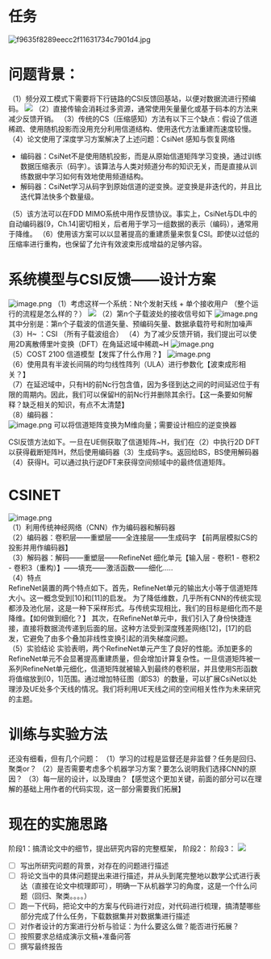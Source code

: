 # 任务
![f9635f8289eecc2f11631734c7901d4.jpg](https://cdn.nlark.com/yuque/0/2022/jpeg/26322346/1667914696794-1b1afce3-1390-4be1-8cdb-3c478fa04be6.jpeg#averageHue=%23e3e1db&clientId=ubf821477-4037-4&crop=0&crop=0&crop=1&crop=1&from=paste&height=380&id=u773df6ea&margin=%5Bobject%20Object%5D&name=f9635f8289eecc2f11631734c7901d4.jpg&originHeight=475&originWidth=770&originalType=binary&ratio=1&rotation=0&showTitle=false&size=68580&status=done&style=none&taskId=u6ef9e82b-2fa0-4edb-a02d-2379406dcb8&title=&width=616)

# 问题背景：
（1）频分双工模式下需要将下行链路的CSI反馈回基站，以便对数据流进行预编码。
![](https://cdn.nlark.com/yuque/0/2022/png/26322346/1667892694204-49cb75fb-58f3-4836-a495-fcae8bacb377.png#averageHue=%23fbfbfb&crop=0&crop=0&crop=1&crop=1&from=url&id=iG8Qf&margin=%5Bobject%20Object%5D&originHeight=584&originWidth=1192&originalType=binary&ratio=1&rotation=0&showTitle=false&status=done&style=none&title=)
（2）直接传输会消耗过多资源，通常使用矢量量化或基于码本的方法来减少反馈开销。
（3）传统的CS（压缩感知）方法有以下三个缺点：假设了信道稀疏、使用随机投影而没用充分利用信道结构、使用迭代方法重建而速度较慢。
（4）论文使用了深度学习方案解决了上述问题：CsiNet 感知与恢复网络

- 编码器：CsiNet不是使用随机投影，而是从原始信道矩阵学习变换，通过训练数据压缩表示（码字）。该算法与人类对频道分布的知识无关，而是直接从训练数据中学习如何有效地使用频道结构。
- 解码器：CsiNet学习从码字到原始信道的逆变换。逆变换是非迭代的，并且比迭代算法快多个数量级。

（5）该方法可以在FDD MIMO系统中用作反馈协议。事实上，CsiNet与DL中的自动编码器[9，Ch.14]密切相关，后者用于学习一组数据的表示（编码），通常用于降维。
（6）使用该方案可以以显著提高的重建质量来恢复CSI。即使以过低的压缩率进行重构，也保留了允许有效波束形成增益的足够内容。

# 系统模型与CSI反馈——设计方案
![image.png](https://cdn.nlark.com/yuque/0/2022/png/26322346/1667915271833-bc733416-ca30-46ab-ad00-65fa044cb944.png#averageHue=%23f7f6f6&clientId=ub1414a0a-d018-4&crop=0&crop=0&crop=1&crop=1&from=paste&height=295&id=u6c0e01e3&margin=%5Bobject%20Object%5D&name=image.png&originHeight=369&originWidth=1255&originalType=binary&ratio=1&rotation=0&showTitle=false&size=104333&status=done&style=none&taskId=u86b5282f-f491-4132-9160-00b0d6b8ba0&title=&width=1004)
（1）考虑这样一个系统：Nt个发射天线 + 单个接收用户 （整个运行的流程是怎么样的？）
![](https://cdn.nlark.com/yuque/0/2022/png/26322346/1667895140689-45f607eb-1af6-42b4-88f3-3082bd8eee0b.png#averageHue=%23fcfcfc&crop=0&crop=0&crop=1&crop=1&from=url&id=nCXTm&margin=%5Bobject%20Object%5D&originHeight=667&originWidth=1109&originalType=binary&ratio=1&rotation=0&showTitle=false&status=done&style=none&title=)
（2）第n个子载波处的接收信号如下
![image.png](https://cdn.nlark.com/yuque/0/2022/png/26322346/1667915655685-04ebacbb-9bf7-45d6-a928-ac6490692a68.png#averageHue=%23fafafa&clientId=uba954218-1460-4&crop=0&crop=0&crop=1&crop=1&from=paste&height=33&id=ue2f9c7d6&margin=%5Bobject%20Object%5D&name=image.png&originHeight=41&originWidth=163&originalType=binary&ratio=1&rotation=0&showTitle=false&size=2916&status=done&style=none&taskId=u7a2637cc-c4e1-4faf-a6c8-4d981d559ec&title=&width=130.4)
其中分别是：第n个子载波的信道矢量、预编码矢量、数据承载符号和附加噪声
（3）H~ ：CSI （所有子载波组合）
（4）为了减少反馈开销，我们提出可以使用2D离散傅里叶变换（DFT）在角延迟域中稀疏~H
![image.png](https://cdn.nlark.com/yuque/0/2022/png/26322346/1667915784150-95eb508e-f754-402a-b777-4131e5fc7564.png#averageHue=%23f7f7f7&clientId=uba954218-1460-4&crop=0&crop=0&crop=1&crop=1&from=paste&height=31&id=u4deea71d&margin=%5Bobject%20Object%5D&name=image.png&originHeight=39&originWidth=124&originalType=binary&ratio=1&rotation=0&showTitle=false&size=2283&status=done&style=none&taskId=u4b712a54-d2be-4985-8ae5-d2c6d437146&title=&width=99.2)   
（5）COST 2100 信道模型【发挥了什么作用？】
![image.png](https://cdn.nlark.com/yuque/0/2022/png/26322346/1667915837448-15158117-44a0-43fd-b9dc-da09b1d530d9.png#averageHue=%23f4f3f2&clientId=uba954218-1460-4&crop=0&crop=0&crop=1&crop=1&from=paste&height=233&id=u9e1f0c91&margin=%5Bobject%20Object%5D&name=image.png&originHeight=291&originWidth=440&originalType=binary&ratio=1&rotation=0&showTitle=false&size=40035&status=done&style=none&taskId=uf94e40f1-dc28-4e94-8504-404c827d91d&title=&width=352)   
（6）使用具有半波长间隔的均匀线性阵列（ULA）进行参数化【波束成形相关？】   
（7）在延迟域中，只有H的前Nc行包含值，因为多径到达之间的时间延迟位于有限的周期内。因此，我们可以保留H的前Nc行并删除其余行。【这一条要如何解释？缺乏相关的知识，有点不太清楚】  
（8）编码器：   
![image.png](https://cdn.nlark.com/yuque/0/2022/png/26322346/1667916109071-1f06ede4-e978-4ff7-aff2-ac5c6975e108.png#averageHue=%23fafafa&clientId=uba954218-1460-4&crop=0&crop=0&crop=1&crop=1&from=paste&height=31&id=u88245d1e&margin=%5Bobject%20Object%5D&name=image.png&originHeight=39&originWidth=129&originalType=binary&ratio=1&rotation=0&showTitle=false&size=2099&status=done&style=none&taskId=ud24004e0-38e1-4a7e-a62b-e57dd125e2c&title=&width=103.2)
可以将信道矩阵变换为M维向量；需要设计相应的逆变换器   

CSI反馈方法如下。一旦在UE侧获取了信道矩阵~H，我们在（2）中执行2D DFT以获得截断矩阵H，然后使用编码器（3）生成码字s。返回给BS，BS使用解码器（4）获得H。可以通过执行逆DFT来获得空间频域中的最终信道矩阵。   

# CSINET
![image.png](https://cdn.nlark.com/yuque/0/2022/png/26322346/1667916415133-37171132-0c00-4116-8955-33ee3a434b6b.png#averageHue=%23eef1e8&clientId=uba954218-1460-4&crop=0&crop=0&crop=1&crop=1&from=paste&height=307&id=u54649441&margin=%5Bobject%20Object%5D&name=image.png&originHeight=384&originWidth=1219&originalType=binary&ratio=1&rotation=0&showTitle=false&size=114959&status=done&style=none&taskId=u0b161bb8-b8e3-46ba-b2fd-0d831c49b27&title=&width=975.2)   
（1）利用传统神经网络（CNN）作为编码器和解码器   
（2）编码器：卷积层——重塑层——全连接层——生成码字 【前两层模拟CS的投影并用作编码器】   
（3）解码器：解码——重塑层——RefineNet 细化单元【输入层 - 卷积1 - 卷积2 - 卷积3（重构）】——填充——激活函数——细化.....   
（4）特点   
RefineNet装置的两个特点如下。首先，RefineNet单元的输出大小等于信道矩阵大小。这一概念受到[10]和[11]的启发。
为了降低维数，几乎所有CNN的传统实现都涉及池化层，这是一种下采样形式。与传统实现相比，我们的目标是细化而不是降维。【如何做到细化？】
其次，在RefineNet单元中，我们引入了身份快捷连接，直接将数据流传递到后面的层。这种方法受到深度残差网络[12]，[17]的启发，它避免了由多个叠加非线性变换引起的消失梯度问题。   
（5）实验结论
实验表明，两个RefineNet单元产生了良好的性能。添加更多的RefineNet单元不会显著提高重建质量，但会增加计算复杂性。一旦信道矩阵被一系列RefineNet单元细化，信道矩阵就被输入到最终的卷积层，并且使用S形函数将值缩放到[0，1]范围。通过增加特征图（即S3）的数量，可以扩展CsiNet以处理涉及UE处多个天线的情况。我们将利用UE天线之间的空间相关性作为未来研究的主题。

# 训练与实验方法
还没有细看，但有几个问题：
（1）学习的过程是监督还是非监督？任务是回归、聚类or？
（2）是否需要考虑多个机器学习方案？要怎么说明我们选择CNN的原因？
（3）每一层的设计，以及理由？【感觉这个更加关键，前面的部分可以在理解的基础上用作者的代码实现，这一部分需要我们拓展】

# 现在的实施思路
阶段1：搞清论文中的细节，提出研究内容的完整框架，
阶段2：
阶段3：
![](https://cdn.nlark.com/yuque/0/2022/jpeg/26322346/1667914696794-1b1afce3-1390-4be1-8cdb-3c478fa04be6.jpeg#averageHue=%23e3e1db&crop=0&crop=0&crop=1&crop=1&from=url&height=384&id=jDEvk&margin=%5Bobject%20Object%5D&originHeight=475&originWidth=770&originalType=binary&ratio=1&rotation=0&showTitle=false&status=done&style=none&title=&width=623)

- [ ] 写出所研究问题的背景，对存在的问题进行描述
- [ ] 将论文当中的具体问题提出来进行描述，并从头到尾完整地以数学公式进行表达（直接在论文中梳理即可），明确一下从机器学习的角度，这是一个什么问题（回归、聚类。。。。）
- [ ] 跑一下代码，把论文中的方案与代码进行对应，对代码进行梳理，搞清楚哪些部分完成了什么任务，下载数据集并对数据集进行描述
- [ ] 对作者设计的方案进行分析与验证：为什么要这么做？能否进行拓展？
- [ ] 按照要求总结成演示文稿+准备问答
- [ ] 撰写最终报告

